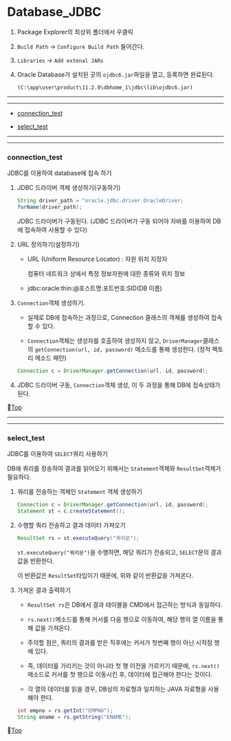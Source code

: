 # Database_JDBC

1. Package Explorer의 최상위 폴더에서 우클릭

1. ``Build Path`` -> ``Configure Build Path`` 들어간다.

1. ``Libraries`` -> ``Add extenal JARs``

1. Oracle Database가 설치된 곳의 ``ojdbc6.jar``파일을 열고, 등록하면 완료된다.

	``(C:\app\user\product\11.2.0\dbhome_1\jdbc\lib\ojdbc6.jar)``
	
---
---

* [connection_test](#connection_test)


* [select_test](#select_test)

---
---

### connection_test

JDBC를 이용하여 database에 접속 하기

1. JDBC 드라이버 객체 생성하기(구동하기)
	
	```java
	String driver_path = "oracle.jdbc.driver.OracleDriver;
	forName(driver_path);
	```
		
	JDBC 드라이버가 구동된다.
	(JDBC 드라이버가 구동 되어야 자바를 이용하여 DB에 접속하여 사용할 수 있다)
		
1. URL 정의하기(설정하기)

	* URL (Uniform Resource Locator) : 자원 위치 지정자
		
		컴퓨터 네트워크 상에서 특정 정보자원에 대한 종류와 위치 정보
	
	* jdbc:oracle:thin:@호스트명:포트번호:SID(DB 이름)
	
1. ``Connection``객체 생성하기.

	* 실제로 DB에 접속하는 과정으로, Connection 클래스의 객체를 생성하여 접속할 수 있다.
	
	* ``Connection``객체는 생성자를 호출하여 생성하지 않고, ``DriverManager``클래스의 ``getConnection(url, id, password)`` 메소드를 통해 생성한다. (정적 펙토리 메소드 패턴)
	
	```java
	Connection c = DriverManager.getConnection(url, id, password);
	```
	
1. JDBC 드라이버 구동, ``Connection``객체 생성, 이 두 과정을 통해 DB에 접속상태가 된다.

:camel:[Top](#database_jdbc)

---
---

### select_test

JDBC를 이용하여 ``SELECT``쿼리 사용하기

DB에 쿼리를 정송하여 결과를 읽어오기 위해서는 ``Statement``객체와 ``ResultSet``객체가 필요하다.

1. 쿼리를 전송하는 객체인 ``Statement`` 객체 생성하기

	```java
	Connection c = DriverManager.getConnection(url, id, password);
	Statement st = c.createStatement();
	```
	
1. 수행할 쿼리 전송하고 결과 데이터 가져오기

	```java
	ResultSet rs = st.executeQuery("쿼리문");
	```
	
	``st.executeQuery("쿼리문")``을 수행하면, 해당 쿼리가 전송되고, ``SELECT``문의 결과값을 반환한다.
	
	이 반환값은 ``ResultSet``타입이기 때문에, 위와 같이 반환값을 가져온다.
	
1. 가져온 결과 출력하기

	* ``ResultSet rs``은 DB에서 결과 테이블을 CMD에서 접근하는 방식과 동일하다.
	
	* ``rs.next()``메소드를 통해 커서를 다음 행으로 이동하여, 해당 행의 열 이름을 통해 값을 가져온다.
	
	* 주의할 점은, 쿼리의 결과를 받은 직후에는 커서가 첫번째 행이 아닌 시작점 행에 있다.
	
	* 즉, 데이터를 가리키는 것이 아니라 첫 행 이전을 가르키기 때문에, ``rs.next()``메소드로 커서를 첫 행으로 이동시킨 후, 데이터에 접근해야 한다는 것이다.
	
	* 각 열의 데이터를 읽을 경우, DB상의 자료형과 일치하는 JAVA 자료형을 사용해야 한다.
	
	```java
	int empno = rs.getInt("EMPNO");
	String ename = rs.getString("ENAME");
	```

:camel:[Top](#database_jdbc)